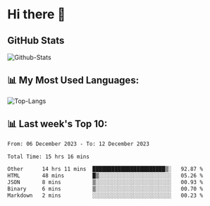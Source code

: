 # Hi there 👋

## GitHub Stats
![Github-Stats](https://github-readme-stats-sigma-five.vercel.app/api?username=ltorson&show_icons=true&theme=radical&count_private=true)

## 📊 My Most Used Languages:
![Top-Langs](https://github-readme-stats-sigma-five.vercel.app/api/top-langs/?username=LTorson&layout=compact&langs_count=10)

## 📊 Last week's Top 10:
<!--START_SECTION:waka-->

```txt
From: 06 December 2023 - To: 12 December 2023

Total Time: 15 hrs 16 mins

Other      14 hrs 11 mins  ███████████████████████▒░   92.87 %
HTML       48 mins         █▒░░░░░░░░░░░░░░░░░░░░░░░   05.26 %
JSON       8 mins          ▒░░░░░░░░░░░░░░░░░░░░░░░░   00.93 %
Binary     6 mins          ▒░░░░░░░░░░░░░░░░░░░░░░░░   00.70 %
Markdown   2 mins          ░░░░░░░░░░░░░░░░░░░░░░░░░   00.23 %
```

<!--END_SECTION:waka-->
